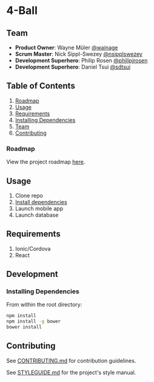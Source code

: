 # 4-Ball

## Team

  - __Product Owner__: Wayne Müler [@wainage](https://github.com/wainage)
  - __Scrum Master__: Nick Sippl-Swezey [@nsipplswezey](https://github.com/nsipplswezey)
  - __Development Superhero__: Philip Rosen [@philipjrosen](https://github.com/philipjrosen)
  - __Development Superhero__: Daniel Tsui [@sdtsui](https://github.com/sdtsui)

## Table of Contents

1. [Roadmap](#tasks) 
1. [Usage](#Usage)
1. [Requirements](#requirements)
1. [Installing Dependencies](#installing-dependencies)
1. [Team](#team)
1. [Contributing](#contributing)

### Roadmap

View the project roadmap [here](https://github.com/pwned-tapestry/thesis/issues).

## Usage

1. Clone repo
1. [Install dependencies](#installing-dependencies)
1. Launch mobile app
1. Launch database

## Requirements

1. Ionic/Cordova
1. React

## Development

### Installing Dependencies

From within the root directory:

```sh
npm install
npm install -g bower
bower install
```

## Contributing

See [CONTRIBUTING.md](CONTRIBUTING.md) for contribution guidelines.

See [STYLEGUIDE.md](STYLEGUIDE.md) for the project's style manual.
